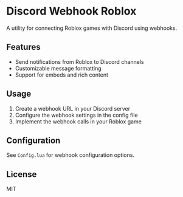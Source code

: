 # Discord Webhook Roblox

A utility for connecting Roblox games with Discord using webhooks.

## Features

- Send notifications from Roblox to Discord channels
- Customizable message formatting
- Support for embeds and rich content

## Usage

1. Create a webhook URL in your Discord server
2. Configure the webhook settings in the config file
3. Implement the webhook calls in your Roblox game

## Configuration

See `Config.lua` for webhook configuration options.

## License

MIT